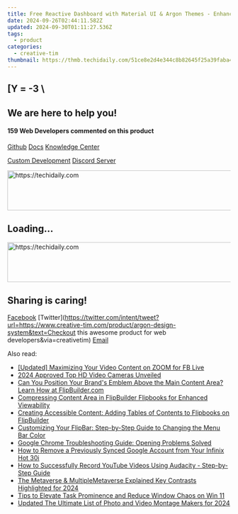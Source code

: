```yaml
---
title: Free Reactive Dashboard with Material UI & Argon Themes - Enhance Your Web Projects Using Creative Tim Tools
date: 2024-09-26T02:44:11.582Z
updated: 2024-09-30T01:11:27.536Z
tags:
  - product
categories:
  - creative-tim
thumbnail: https://thmb.techidaily.com/51ce8e2d4e344c8b82645f25a39faba4287a1c5da16a59ee967932588d09ef10.jpg
---
```


## \[Y = -3 \

## We are here to help you!

#### 159 Web Developers commented on this product

[Github](https://github.com/creativetimofficial/argon-design-system) [Docs](https://tools.techidaily.com/creative-tim/products/) [Knowledge Center](https://tools.techidaily.com/creative-tim/products/) 

[Custom Development](https://tools.techidaily.com/creative-tim/products/) [Discord Server](https://discord.com/invite/FhCJCaHdQa) 

<!-- affiliate ads begin -->
<a href="https://appsumo.8odi.net/c/5597632/2049369/7443" target="_top" id="2049369">
  <img src="//a.impactradius-go.com/display-ad/7443-2049369" border="0" alt="https://techidaily.com" width="728" height="90"/>
</a>
<img height="0" width="0" src="https://appsumo.8odi.net/i/5597632/2049369/7443" style="position:absolute;visibility:hidden;" border="0" />
<!-- affiliate ads end -->

## Loading...

<!-- affiliate ads begin -->
<a href="https://appsumo.8odi.net/c/5597632/2037474/7443" target="_top" id="2037474">
  <img src="//a.impactradius-go.com/display-ad/7443-2037474" border="0" alt="https://techidaily.com" width="728" height="90"/>
</a>
<img height="0" width="0" src="https://appsumo.8odi.net/i/5597632/2037474/7443" style="position:absolute;visibility:hidden;" border="0" />
<!-- affiliate ads end -->

## Sharing is caring!

[Facebook](https://www.facebook.com/sharer/sharer.php?u=https://www.creative-tim.com/product/argon-design-system?src=sdkpreparse) [Twitter](https://twitter.com/intent/tweet?url=https://www.creative-tim.com/product/argon-design-system&text=Checkout this awesome product for web developers&via=creativetim) [Email](https://tools.techidaily.com/creative-tim/products/)

<ins class="adsbygoogle"
     style="display:block"
     data-ad-format="autorelaxed"
     data-ad-client="ca-pub-7571918770474297"
     data-ad-slot="1223367746"></ins>

<ins class="adsbygoogle"
     style="display:block"
     data-ad-client="ca-pub-7571918770474297"
     data-ad-slot="8358498916"
     data-ad-format="auto"
     data-full-width-responsive="true"></ins>

<span class="atpl-alsoreadstyle">Also read:</span>
<div><ul>
<li><a href="https://extra-skills.techidaily.com/updated-maximizing-your-video-content-on-zoom-for-fb-live/"><u>[Updated] Maximizing Your Video Content on ZOOM for FB Live</u></a></li>
<li><a href="https://some-guidance.techidaily.com/2024-approved-top-hd-video-cameras-unveiled/"><u>2024 Approved Top HD Video Cameras Unveiled</u></a></li>
<li><a href="https://fox-sure.techidaily.com/can-you-position-your-brands-emblem-above-the-main-content-area-learn-how-at-flipbuildercom/"><u>Can You Position Your Brand's Emblem Above the Main Content Area? Learn How at FlipBuilder.com</u></a></li>
<li><a href="https://fox-sure.techidaily.com/compressing-content-area-in-flipbuilder-flipbooks-for-enhanced-viewability/"><u>Compressing Content Area in FlipBuilder Flipbooks for Enhanced Viewability</u></a></li>
<li><a href="https://fox-sure.techidaily.com/creating-accessible-content-adding-tables-of-contents-to-flipbooks-on-flipbuilder/"><u>Creating Accessible Content: Adding Tables of Contents to Flipbooks on FlipBuilder</u></a></li>
<li><a href="https://fox-sure.techidaily.com/customizing-your-flipbar-step-by-step-guide-to-changing-the-menu-bar-color/"><u>Customizing Your FlipBar: Step-by-Step Guide to Changing the Menu Bar Color</u></a></li>
<li><a href="https://win-answers.techidaily.com/google-chrome-troubleshooting-guide-opening-problems-solved/"><u>Google Chrome Troubleshooting Guide: Opening Problems Solved</u></a></li>
<li><a href="https://unlock-android.techidaily.com/how-to-remove-a-previously-synced-google-account-from-your-infinix-hot-30i-by-drfone-android/"><u>How to Remove a Previously Synced Google Account from Your Infinix Hot 30i</u></a></li>
<li><a href="https://smart-video-creator.techidaily.com/how-to-successfully-record-youtube-videos-using-audacity-step-by-step-guide/"><u>How to Successfully Record YouTube Videos Using Audacity - Step-by-Step Guide</u></a></li>
<li><a href="https://some-guidance.techidaily.com/the-metaverse-and-multiplemetaverse-explained-key-contrasts-highlighted-for-2024/"><u>The Metaverse & MultipleMetaverse Explained Key Contrasts Highlighted for 2024</u></a></li>
<li><a href="https://windows11.techidaily.com/tips-to-elevate-task-prominence-and-reduce-window-chaos-on-win-11/"><u>Tips to Elevate Task Prominence and Reduce Window Chaos on Win 11</u></a></li>
<li><a href="https://smart-video-editing.techidaily.com/updated-the-ultimate-list-of-photo-and-video-montage-makers-for-2024/"><u>Updated The Ultimate List of Photo and Video Montage Makers for 2024</u></a></li>
</ul></div>


